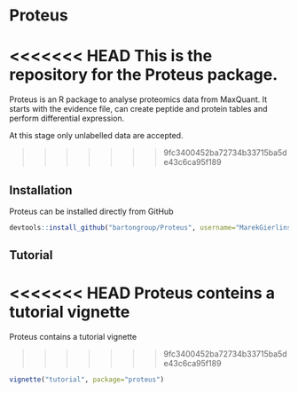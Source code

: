 # Proteus

<<<<<<< HEAD
This is the repository for the Proteus package.
=======
Proteus is an R package to analyse proteomics data from MaxQuant. It starts with the evidence file, can create peptide and protein tables and perform differential expression.

At this stage only unlabelled data are accepted.
>>>>>>> 9fc3400452ba72734b33715ba5de43c6ca95f189

## Installation

Proteus can be installed directly from GitHub

```r
devtools::install_github("bartongroup/Proteus", username="MarekGierlinski", auth_token = "7f457d5e442ac05d675c8de77ac6c7bea696d32e")
```

## Tutorial

<<<<<<< HEAD
Proteus conteins a tutorial vignette
=======
Proteus contains a tutorial vignette
>>>>>>> 9fc3400452ba72734b33715ba5de43c6ca95f189

```r
vignette("tutorial", package="proteus")
```
